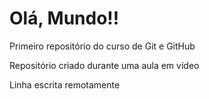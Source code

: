 # Olá, Mundo!!
 Primeiro repositório do curso de Git e GitHub

Repositório criado durante uma aula em vídeo

Linha escrita remotamente
